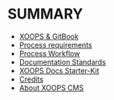 # SUMMARY

* [XOOPS & GitBook](book/ch1.md)
* [Process requirements](book/ch2.md)
* [Process Workflow](book/ch3.md)
* [Documentation Standards]()
* [XOOPS Docs Starter-Kit]()
* [Credits]()
* [About XOOPS CMS]()

